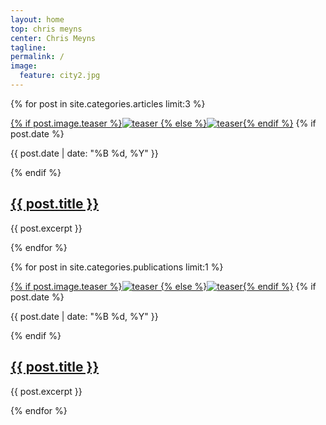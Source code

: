 ```yaml
---
layout: home
top: chris meyns
center: Chris Meyns
tagline: 
permalink: /
image:
  feature: city2.jpg
---
```


<div class="tiles">

{% for post in site.categories.articles limit:3 %}
<div class="tile">
<a href="{{ site.url }}{{ post.url }}" title="{{ post.title }}" class="post-teaser">{% if post.image.teaser %}<img src="{{ site.url }}/images/{{ post.image.teaser }}" alt="teaser" itemprop="image">
    {% else %}<img src="{{ site.url }}/images/{{ site.teaser }}" alt="teaser" itemprop="image">{% endif %}</a>
  {% if post.date %}<p class="entry-date date published"><time datetime="{{ post.date | date: "%Y-%m-%d" }}" itemprop="datePublished">{{ post.date | date: "%B %d, %Y" }}</time></p>{% endif %}
  <h2 class="post-title"><a href="{{ site.url }}{{ post.url }}" title="{{ post.title }}">{{ post.title }}</a></h2>
  <p class="post-excerpt">{{ post.excerpt }}</p>
  </div><!-- /.tile -->
{% endfor %}

{% for post in site.categories.publications limit:1 %}
<div class="tile">
<a href="{{ site.url }}{{ post.url }}" title="{{ post.title }}" class="post-teaser">{% if post.image.teaser %}<img src="{{ site.url }}/images/{{ post.image.teaser }}" alt="teaser" itemprop="image">
    {% else %}<img src="{{ site.url }}/images/{{ site.teaser }}" alt="teaser" itemprop="image">{% endif %}</a>
  {% if post.date %}<p class="entry-date date published"><time datetime="{{ post.date | date: "%Y-%m-%d" }}" itemprop="datePublished">{{ post.date | date: "%B %d, %Y" }}</time></p>{% endif %}
  <h2 class="post-title"><a href="{{ site.url }}{{ post.url }}" title="{{ post.title }}">{{ post.title }}</a></h2>
  <p class="post-excerpt">{{ post.excerpt }}</p>
  </div><!-- /.tile -->
{% endfor %}

</div><!-- /.tiles -->
